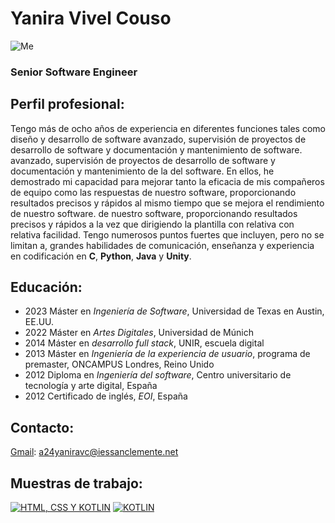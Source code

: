# Yanira Vivel Couso
![Me](/home/ladmin/Desktop/cv_personal/yo.jpg)

### Senior Software Engineer

## Perfil profesional:
Tengo más de ocho años de experiencia en diferentes funciones tales como diseño y desarrollo de software avanzado, supervisión de proyectos de desarrollo de software y documentación y mantenimiento de software.
avanzado, supervisión de proyectos de desarrollo de software y documentación y mantenimiento de la
del software. En ellos, he demostrado mi capacidad para mejorar tanto la eficacia de mis compañeros de equipo como las respuestas de nuestro software, proporcionando resultados precisos y rápidos al mismo tiempo que se mejora el rendimiento de nuestro software.
de nuestro software, proporcionando resultados precisos y rápidos a la vez que dirigiendo la plantilla con relativa
con relativa facilidad. Tengo numerosos puntos fuertes que incluyen, pero no se limitan a, grandes habilidades de comunicación, enseñanza
y experiencia en codificación en **C**, **Python**, **Java** y **Unity**.

## Educación:
- 2023 Máster en *Ingeniería de Software*, Universidad de Texas en Austin, EE.UU.
- 2022 Máster en *Artes Digitales*, Universidad de Múnich
- 2014 Máster en *desarrollo full stack*, UNIR, escuela digital
- 2013 Máster en *Ingeniería de la experiencia de usuario*, programa de premaster, ONCAMPUS Londres, Reino Unido
- 2012 Diploma en *Ingeniería del software*, Centro universitario de tecnología y arte digital, España
- 2012 Certificado de inglés, *EOI*, España

## Contacto:
[Gmail](https://workspace.google.com/intl/es-419/gmail/): a24yaniravc@iessanclemente.net

## Muestras de trabajo:
[![HTML, CSS Y KOTLIN](/home/ladmin/Desktop/cv_personal/HTML.png)](/home/ladmin/Desktop/cv_personal/cd.md)
[![KOTLIN](/home/ladmin/Desktop/cv_personal/KOTLIN.png)](https://github.com/a24yaniravc/adivina_un_numero)

